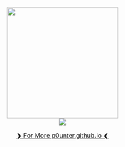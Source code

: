 <div align="center">
  <img src="https://github.com/user-attachments/assets/86bd0412-be6c-475d-98a5-9af7052b01b7" height="250">
</div>
<div align="center">
  <img src="https://komarev.com/ghpvc/?username=p0unter"  />
</div>

<p align="center">
  <a href="https://p0unter.github.io">❯ For More p0unter.github.io ❮</a>
</p>
